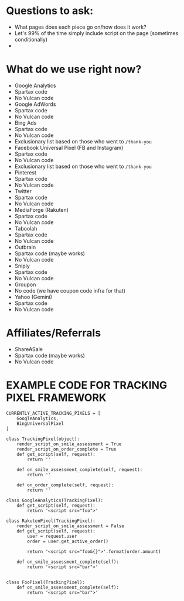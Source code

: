 # Questions to ask:

* What pages does each piece go on/how does it work?
* Let's 99% of the time simply include script on the page (sometimes conditionally)
* 

# What do we use right now?

* Google Analytics
 * Spartax code
 * No Vulcan code
* Google AdWords
 * Spartax code
 * No Vulcan code
* Bing Ads
 * Spartax code
 * No Vulcan code
 * Exclusionary list based on those who went to `/thank-you`
* Facebook Universal Pixel (FB and Instagram)
 * Spartax code
 * No Vulcan code
 * Exclusionary list based on those who went to `/thank-you`
* Pinterest
 * Spartax code
 * No Vulcan code
* Twitter
 * Spartax code
 * No Vulcan code
* MediaForge (Rakuten)
 * Spartax code
 * No Vulcan code
* Taboolah
 * Spartax code
 * No Vulcan code
* Outbrain
 * Spartax code (maybe works)
 * No Vulcan code
* Sniply
 * Spartax code
 * No Vulcan code
* Groupon
 * No code (we have coupon code infra for that)
* Yahoo (Gemini)
 * Spartax code
 * No Vulcan code


# Affiliates/Referrals

* ShareASale
 * Spartax code (maybe works)
 * No Vulcan code

# EXAMPLE CODE FOR TRACKING PIXEL FRAMEWORK

```
CURRENTLY_ACTIVE_TRACKING_PIXELS = [
    GoogleAnalytics,
    BingUniversalPixel
]

class TrackingPixel(object):
    render_script_on_smile_assessment = True
    render_script_on_order_complete = True
    def get_script(self, request):
        return ''

    def on_smile_assessment_complete(self, request):
        return ''

    def on_order_complete(self, request):
        return ''

class GoogleAnalytics(TrackingPixel):
    def get_script(self, request):
        return '<script src="foo">'

class RakutenPixel(TrackingPixel):
    render_script_on_smile_assessment = False
    def get_script(self, request):
        user = request.user
        order = user.get_active_order()

        return '<script src="foo&{}">'.format(order.amount)

    def on_smile_assessment_complete(self):
        return '<script src="bar">'


class FooPixel(TrackingPixel):
    def on_smile_assessment_complete(self):
        return '<script src="bar">'
```